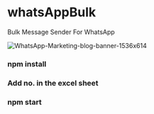 

# whatsAppBulk
Bulk Message Sender For WhatsApp

![WhatsApp-Marketing-blog-banner-1536x614](https://user-images.githubusercontent.com/95564073/218914687-e49eceac-0c5c-4a22-beed-c1e6f4e514a2.jpg)

### npm install

### Add no. in the excel sheet
### npm start
